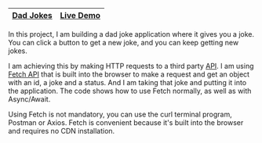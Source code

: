 | [Dad Jokes](https://github.com/lana-20/50_Projects_in_50_Days/tree/main/DadJokes) | [Live Demo](https://lana-20.github.io/dad-jokes/) |
|----|----|

In this project, I am building a dad joke application where it gives you a joke.
You can click a button to get a new joke, and you can keep getting new jokes.

I am achieving this by making HTTP requests to a third party [API](https://icanhazdadjoke.com/api).
I am using [Fetch API](https://developer.mozilla.org/en-US/docs/Web/API/Fetch_API/Using_Fetch) that is built into the browser to make a request and get an object with 
an id, a joke and a status.
And I am taking that joke and putting it into the application.
The code shows how to use Fetch normally, as well as with Async/Await.

Using Fetch is not mandatory, you can use the curl terminal program, Postman or Axios.
Fetch is convenient because it's built into the browser and requires no CDN installation.
